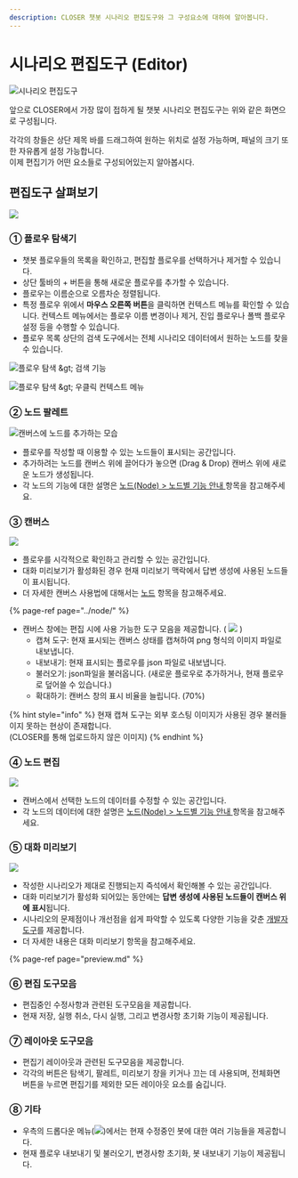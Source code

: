 ```yaml
---
description: CLOSER 챗봇 시나리오 편집도구와 그 구성요소에 대하여 알아봅니다.
---
```


# 시나리오 편집도구 \(Editor\)

![&#xC2DC;&#xB098;&#xB9AC;&#xC624; &#xD3B8;&#xC9D1;&#xB3C4;&#xAD6C;](../../../.gitbook/assets/0.46_layout.gif)

앞으로 CLOSER에서 가장 많이 접하게 될 챗봇 시나리오 편집도구는 위와 같은 화면으로 구성됩니다.

각각의 창들은 상단 제목 바를 드래그하여 원하는 위치로 설정 가능하며, 패널의 크기 또한 자유롭게 설정 가능합니다.   
이제 편집기가 어떤 요소들로 구성되어있는지 알아봅시다.

## 편집도구 살펴보기

![](../../../.gitbook/assets/builder-overview.png)

### ① 플로우 탐색기 <a id="explorer"></a>

* 챗봇 플로우들의 목록을 확인하고, 편집할 플로우를 선택하거나 제거할 수 있습니다.
* 상단 툴바의 + 버튼을 통해 새로운 플로우를 추가할 수 있습니다.
* 플로우는 이름순으로 오름차순 정렬됩니다.
* 특정 플로우 위에서 **마우스 오른쪽 버튼**을 클릭하면 컨텍스트 메뉴를 확인할 수 있습니다.  컨텍스트 메뉴에서는 플로우 이름 변경이나 제거, 진입 플로우나 폴백 플로우 설정 등을 수행할 수 있습니다. 
* 플로우 목록 상단의 검색 도구에서는 전체 시나리오 데이터에서 원하는 노드를 찾을 수 있습니다.

![&#xD50C;&#xB85C;&#xC6B0; &#xD0D0;&#xC0C9; &amp;gt; &#xAC80;&#xC0C9; &#xAE30;&#xB2A5;](../../../.gitbook/assets/0.46_search.gif)

![&#xD50C;&#xB85C;&#xC6B0; &#xD0D0;&#xC0C9; &amp;gt; &#xC6B0;&#xD074;&#xB9AD; &#xCEE8;&#xD14D;&#xC2A4;&#xD2B8; &#xBA54;&#xB274;](../../../.gitbook/assets/flow-list-context-menu.png)

### **②** 노드 팔레트 <a id="palette"></a>

![&#xCE94;&#xBC84;&#xC2A4;&#xC5D0; &#xB178;&#xB4DC;&#xB97C; &#xCD94;&#xAC00;&#xD558;&#xB294; &#xBAA8;&#xC2B5;](../../../.gitbook/assets/flow-editor-adding-node.gif)

* 플로우를 작성할 때 이용할 수 있는 노드들이 표시되는 공간입니다.
* 추가하려는 노드를 캔버스 위에 끌어다가 놓으면 \(Drag & Drop\) 캔버스 위에 새로운 노드가 생성됩니다. 
* 각 노드의 기능에 대한 설명은 [노드\(Node\) &gt; 노드별 기능 안내 ](../node/#types) 항목을 참고해주세요.



### ③ 캔버스 <a id="canvas"></a>

![](../../../.gitbook/assets/flow_editor_creating_edge.gif)

* 플로우를 시각적으로 확인하고 관리할 수 있는 공간입니다.
* 대화 미리보기가 활성화된 경우 현재 미리보기 맥락에서 답변 생성에 사용된 노드들이 표시됩니다. 
* 더 자세한 캔버스 사용법에 대해서는 [노드](../node/) 항목을 참고해주세요.

{% page-ref page="../node/" %}

* 캔버스 창에는 편집 시에 사용 가능한 도구 모음을 제공합니다. \( ![](../../../.gitbook/assets/canvas-toolbar.png)  \)
  * 캡쳐 도구: 현재 표시되는 캔버스 상태를 캡쳐하여 png 형식의 이미지 파일로 내보냅니다.
  * 내보내기: 현재 표시되는 플로우를 json 파일로 내보냅니다.
  * 불러오기: json파일을 불러옵니다. \(새로운 플로우로 추가하거나, 현재 플로우로 덮어쓸 수 있습니다.\)
  * 확대하기: 캔버스 창의 표시 비율을 늘립니다. \(70%\)

{% hint style="info" %}
현재 캡쳐 도구는 외부 호스팅 이미지가 사용된 경우 불러들이지 못하는 현상이 존재합니다.  
\(CLOSER를 통해 업로드하지 않은 이미지\)
{% endhint %}

### ④ 노드 편집 <a id="node-form"></a>

![](../../../.gitbook/assets/message-form-improvement.gif)

* 캔버스에서 선택한 노드의 데이터를 수정할 수 있는 공간입니다.
* 각 노드의 데이터에 대한 설명은 [노드\(Node\) &gt; 노드별 기능 안내 ](../node/#types) 항목을 참고해주세요.



### ⑤ 대화 미리보기  <a id="preview"></a>

![](../../../.gitbook/assets/bot-inspector.gif)

* 작성한 시나리오가 제대로 진행되는지 즉석에서 확인해볼 수 있는 공간입니다.
* 대화 미리보기가 활성화 되어있는 동안에는 **답변 생성에 사용된 노드들이 캔버스 위에 표시**됩니다.
* 시나리오의 문제점이나 개선점을 쉽게 파악할 수 있도록 다양한 기능을 갖춘 [개발자 도구](../advanced/inspector.md)를 제공합니다.
* 더 자세한 내용은 대화 미리보기 항목을 참고해주세요.

{% page-ref page="preview.md" %}



### ⑥ 편집 도구모음 <a id="editor-tools"></a>

* 편집중인 수정사항과 관련된 도구모음을 제공합니다.
* 현재 저장, 실행 취소, 다시 실행, 그리고 변경사항 초기화 기능이 제공됩니다.



### ⑦ 레이아웃 도구모음 <a id="layout-tools"></a>

* 편집기 레이아웃과 관련된 도구모음을 제공합니다.
* 각각의 버튼은 탐색기, 팔레트, 미리보기 창을 키거나 끄는 데 사용되며, 전체화면 버튼을 누르면 편집기를 제외한 모든  레이아웃 요소를 숨깁니다. 

### ⑧ 기타 <a id="etc"></a>

* 우측의 드롭다운 메뉴\(![](../../../.gitbook/assets/dropdown_icon.png)\)에서는 현재 수정중인 봇에 대한 여러 기능들을 제공합니다.
* 현재 플로우 내보내기 및 불러오기, 변경사항 초기화, 봇 내보내기 기능이 제공됩니다.




